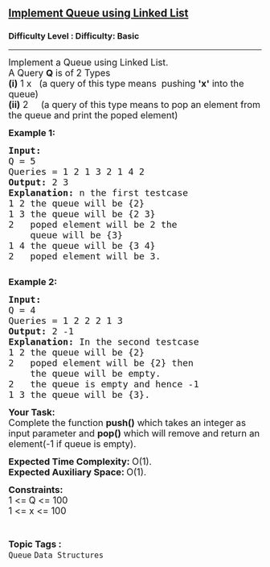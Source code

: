 <h2><a href="https://www.geeksforgeeks.org/problems/implement-queue-using-linked-list/1?utm_source=geeksforgeeks&utm_medium=ml_article_practice_tab&utm_campaign=article_practice_tab">Implement Queue using Linked List</a></h2><h3>Difficulty Level : Difficulty: Basic</h3><hr><div class="problems_problem_content__Xm_eO"><p><span style="font-size: 18px;">Implement a Queue using Linked List.&nbsp;<br>A Query&nbsp;<strong>Q</strong>&nbsp;is of 2 Types<br><strong>(i)</strong>&nbsp;1 x&nbsp; &nbsp;(a query of this type means&nbsp;&nbsp;pushing&nbsp;<strong>'x'</strong>&nbsp;into the queue)<br><strong>(ii)</strong>&nbsp;2 &nbsp; &nbsp; (a query of this type means to pop an element from the queue and print the poped element)</span></p>
<p><span style="font-size: 18px;"><strong>Example 1:</strong></span></p>
<pre><span style="font-size: 18px;"><strong>Input:
</strong>Q = 5
Queries = 1 2 1 3 2 1 4 2
<strong>Output: </strong>2&nbsp;3<strong>
Explanation: </strong>n the first testcase
1 2 the queue will be {2}
1 3 the queue will be {2 3}
2 &nbsp; poped element will be 2 the
&nbsp;   queue will be {3}
1 4 the queue will be {3 4}
2 &nbsp; poped element will be 3.
</span>
</pre>
<p><span style="font-size: 18px;"><strong>Example 2:</strong></span></p>
<pre><span style="font-size: 18px;"><strong>Input:
</strong>Q = 4
Queries = 1 2 2 2 1 3 
<strong>Output: </strong>2 -1<strong>
Explanation: </strong>In the second testcase&nbsp;
1 2&nbsp;the queue will be {2}
2&nbsp; &nbsp;poped element will be {2} then
&nbsp;   the queue will be empty.&nbsp;
2&nbsp; &nbsp;the queue is empty and hence -1
1 3&nbsp;the queue will be {3}.</span>
</pre>
<p><strong><span style="font-size: 18px;">Your Task:</span></strong><br><span style="font-size: 18px;">Complete the function <strong>push()</strong> which takes an integer as input parameter and <strong>pop()</strong> which will remove and return&nbsp;an element(-1 if queue is empty).</span></p>
<p><span style="font-size: 18px;"><strong>Expected Time Complexity:&nbsp;</strong>O(1).<br><strong>Expected Auxiliary Space:&nbsp;</strong>O(1).</span></p>
<p><span style="font-size: 18px;"><strong>Constraints:</strong><br>1 &lt;=<strong> </strong>Q &lt;= 100<br>1 &lt;= x &lt;= 100</span></p></div><br><p><span style=font-size:18px><strong>Topic Tags : </strong><br><code>Queue</code>&nbsp;<code>Data Structures</code>&nbsp;